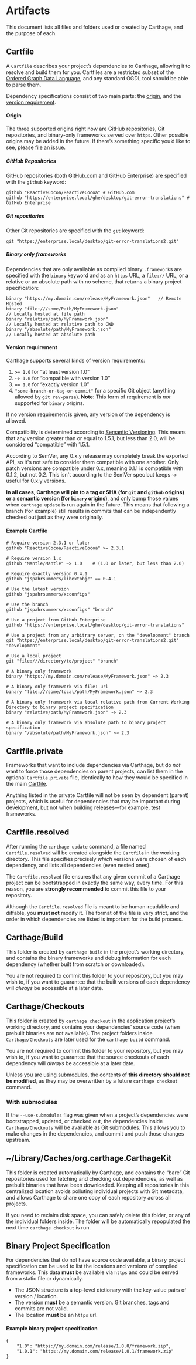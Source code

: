 # Artifacts

This document lists all files and folders used or created by Carthage, and the purpose of each.

## Cartfile

A `Cartfile` describes your project’s dependencies to Carthage, allowing it to resolve and build them for you. Cartfiles are a restricted subset of the [Ordered Graph Data Language](http://ogdl.org/), and any standard OGDL tool should be able to parse them.

Dependency specifications consist of two main parts: the [origin](#origin), and the [version requirement](#version-requirement).

#### Origin

The three supported origins right now are GitHub repositories, Git repositories, and binary-only frameworks served over `https`. Other possible origins may be added in the future. If there’s something specific you’d like to see, please [file an issue](https://github.com/Carthage/Carthage/issues/new).

##### GitHub Repositories

GitHub repositories (both GitHub.com and GitHub Enterprise) are specified with the `github` keyword:

```
github "ReactiveCocoa/ReactiveCocoa" # GitHub.com
github "https://enterprise.local/ghe/desktop/git-error-translations" # GitHub Enterprise
```

##### Git repositories

Other Git repositories are specified with the `git` keyword:

```
git "https://enterprise.local/desktop/git-error-translations2.git"
```

##### Binary only frameworks

Dependencies that are only available as compiled binary `.framework`s are specified with the `binary` keyword and as an `https` URL, a `file://` URL, or a relative or an absolute path with no scheme, that returns a binary project specification:

```
binary "https://my.domain.com/release/MyFramework.json"   // Remote Hosted
binary "file:///some/Path/MyFramework.json" 							// Locally hosted at file path
binary "relative/path/MyFramework.json"					   				// Locally hosted at relative path to CWD
binary "/absolute/path/MyFramework.json"									// Locally hosted at absolute path
```


#### Version requirement

Carthage supports several kinds of version requirements:

1. `>= 1.0` for “at least version 1.0”
1. `~> 1.0` for “compatible with version 1.0”
1. `== 1.0` for “exactly version 1.0”
1. `"some-branch-or-tag-or-commit"` for a specific Git object (anything allowed by `git rev-parse`).  **Note**: This form of requirement is _not_ supported for `binary` origins.

If no version requirement is given, any version of the dependency is allowed.

Compatibility is determined according to [Semantic Versioning](http://semver.org/). This means that any version greater than or equal to 1.5.1, but less than 2.0, will be considered “compatible” with 1.5.1.

According to SemVer, any 0.x.y release may completely break the exported API, so it's not safe to consider them compatible with one another. Only patch versions are compatible under 0.x, meaning 0.1.1 is compatible with 0.1.2, but not 0.2. This isn't according to the SemVer spec but keeps `~>` useful for 0.x.y versions.

**In all cases, Carthage will pin to a tag or SHA (for `git` and `github` origins) or a semantic version (for `binary` origins)**, and only bump those values when `carthage update` is run again in the future. This means that following a branch (for example) still results in commits that can be independently checked out just as they were originally.

#### Example Cartfile

```
# Require version 2.3.1 or later
github "ReactiveCocoa/ReactiveCocoa" >= 2.3.1

# Require version 1.x
github "Mantle/Mantle" ~> 1.0    # (1.0 or later, but less than 2.0)

# Require exactly version 0.4.1
github "jspahrsummers/libextobjc" == 0.4.1

# Use the latest version
github "jspahrsummers/xcconfigs"

# Use the branch
github "jspahrsummers/xcconfigs" "branch"

# Use a project from GitHub Enterprise
github "https://enterprise.local/ghe/desktop/git-error-translations"

# Use a project from any arbitrary server, on the "development" branch
git "https://enterprise.local/desktop/git-error-translations2.git" "development"

# Use a local project
git "file:///directory/to/project" "branch"

# A binary only framework
binary "https://my.domain.com/release/MyFramework.json" ~> 2.3

# A binary only framework via file: url
binary "file:///some/local/path/MyFramework.json" ~> 2.3

# A binary only framework via local relative path from Current Working Directory to binary project specification
binary "relative/path/MyFramework.json" ~> 2.3

# A binary only framework via absolute path to binary project specification
binary "/absolute/path/MyFramework.json" ~> 2.3
```

## Cartfile.private

Frameworks that want to include dependencies via Carthage, but do _not_ want to force those dependencies on parent projects, can list them in the optional `Cartfile.private` file, identically to how they would be specified in the main [Cartfile](#cartfile).

Anything listed in the private Cartfile will not be seen by dependent (parent) projects, which is useful for dependencies that may be important during development, but not when building releases—for example, test frameworks.

## Cartfile.resolved

After running the `carthage update` command, a file named `Cartfile.resolved` will be created alongside the `Cartfile` in the working directory. This file specifies precisely _which_ versions were chosen of each dependency, and lists all dependencies (even nested ones).

The `Cartfile.resolved` file ensures that any given commit of a Carthage project can be bootstrapped in exactly the same way, every time. For this reason, you are **strongly recommended** to commit this file to your repository.

Although the `Cartfile.resolved` file is meant to be human-readable and diffable, you **must not** modify it. The format of the file is very strict, and the order in which dependencies are listed is important for the build process.

## Carthage/Build

This folder is created by `carthage build` in the project’s working directory, and contains the binary frameworks and debug information for each dependency (whether built from scratch or downloaded).

You are not required to commit this folder to your repository, but you may wish to, if you want to guarantee that the built versions of each dependency will _always_ be accessible at a later date.

## Carthage/Checkouts

This folder is created by `carthage checkout` in the application project’s working directory, and contains your dependencies’ source code (when prebuilt binaries are not available). The project folders inside `Carthage/Checkouts` are later used for the `carthage build` command.

You are not required to commit this folder to your repository, but you may wish to, if you want to guarantee that the source checkouts of each dependency will _always_ be accessible at a later date.

Unless you are [using submodules](#with-submodules), the contents of **this directory should not be modified**, as they may be overwritten by a future `carthage checkout` command.

### With submodules

If the `--use-submodules` flag was given when a project’s dependencies were bootstrapped, updated, or checked out, the dependencies inside `Carthage/Checkouts` will be available as Git submodules. This allows you to make changes in the dependencies, and commit and push those changes upstream.

## ~/Library/Caches/org.carthage.CarthageKit

This folder is created automatically by Carthage, and contains the “bare” Git repositories used for fetching and checking out dependencies, as well as prebuilt binaries that have been downloaded. Keeping all repositories in this centralized location avoids polluting individual projects with Git metadata, and allows Carthage to share one copy of each repository across all projects.

If you need to reclaim disk space, you can safely delete this folder, or any of the individual folders inside. The folder will be automatically repopulated the next time `carthage checkout` is run.

## Binary Project Specification

For dependencies that do not have source code available, a binary project specification can be used to list the locations and versions of compiled frameworks.  This data **must** be available via `https` and could be served from a static file or dynamically.

* The JSON structure is a top-level dictionary with the key-value pairs of version / location.
* The version **must** be a semantic version.  Git branches, tags and commits are not valid.
* The location **must** be an `https` url.

#### Example binary project specification

```
{
	"1.0": "https://my.domain.com/release/1.0.0/framework.zip",
	"1.0.1": "https://my.domain.com/release/1.0.1/framework.zip"
}

```
